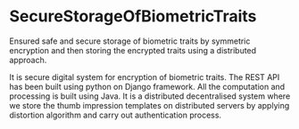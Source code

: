 # SecureStorageOfBiometricTraits
Ensured safe and secure storage of biometric traits by symmetric encryption and then storing the encrypted traits using a distributed approach.

It is secure digital system for encryption of biometric traits.
The REST API has been built using python on Django framework. All the computation and processing is built using Java.
It is a distributed decentralised system where we store the thumb impression templates on distributed servers by applying distortion algorithm and carry out authentication process.
